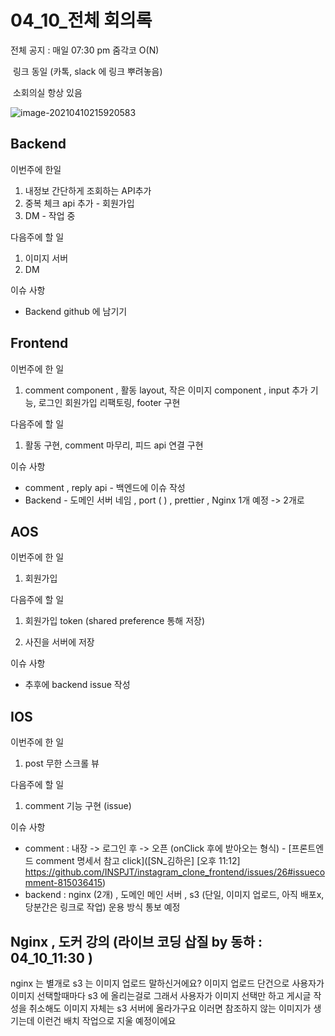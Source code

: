 # 04_10_전체 회의록



전체 공지 : 매일 07:30 pm 줌각코 O(N)

​				 링크 동일 (카톡, slack 에 링크 뿌려놓음)

​				 소회의실 항상 있음

![image-20210410215920583](C:\Users\biire\AppData\Roaming\Typora\typora-user-images\image-20210410215920583.png)





## Backend

이번주에 한일
1. 내정보 간단하게 조회하는 API추가
2. 중복 체크 api 추가 - 회원가입
3. DM - 작업 중

다음주에 할 일

1. 이미지 서버
2. DM

이슈 사항

- Backend github 에 남기기





## Frontend

이번주에 한 일

1. comment component , 활동 layout, 작은 이미지 component , input 추가 기능, 로그인 회원가입 리팩토링, footer 구현 

다음주에 할 일 

1. 활동 구현, comment 마무리, 피드 api 연결 구현

이슈 사항

- comment , reply api - 백엔드에 이슈 작성 
- Backend - 도메인 서버 네임 , port (  ) , prettier , Nginx 1개 예정 -> 2개로





## AOS

이번주에 한 일

1. 회원가입

다음주에 할 일

1. 회원가입 token (shared preference 통해 저장)

2. 사진을 서버에 저장

이슈 사항

- 추후에 backend issue 작성 





## IOS

이번주에 한 일

1. post 무한 스크롤 뷰

다음주에 할 일

1. comment 기능 구현 (issue)

이슈 사항

- comment : 내장 -> 로그인 후 -> 오픈 (onClick 후에 받아오는 형식) - [프론트엔드 comment 명세서 참고 click]([SN_김하은] [오후 11:12] https://github.com/INSPJT/instagram_clone_frontend/issues/26#issuecomment-815036415)
- backend : nginx (2개) , 도메인 메인 서버 , s3 (단일, 이미지 업로드, 아직 배포x, 당분간은 링크로 작업) 운용 방식 통보 예정







## Nginx , 도커 강의 (라이브 코딩 삽질 by 동하 : 04_10_11:30 )







nginx 는 별개로
s3 는 이미지 업로드 말하신거에요?
이미지 업로드 단건으로 사용자가 이미지 선택할때마다 s3 에 올리는걸로
그래서 사용자가 이미지 선택만 하고 게시글 작성을 취소해도 이미지 자체는 s3 서버에 올라가구요
이러면 참조하지 않는 이미지가 생기는데 이런건 배치 작업으로 지울 예정이에요







